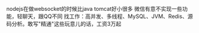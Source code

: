nodejs在做websocket的时候比java tomcat好小很多
微信有意不实现一些功能，轻聊天，跟QQ不同
找工作：高并发、多线程、MySQL、JVM、Redis、源码分析。敢写"精通"这些玩意儿的话，工资3万起